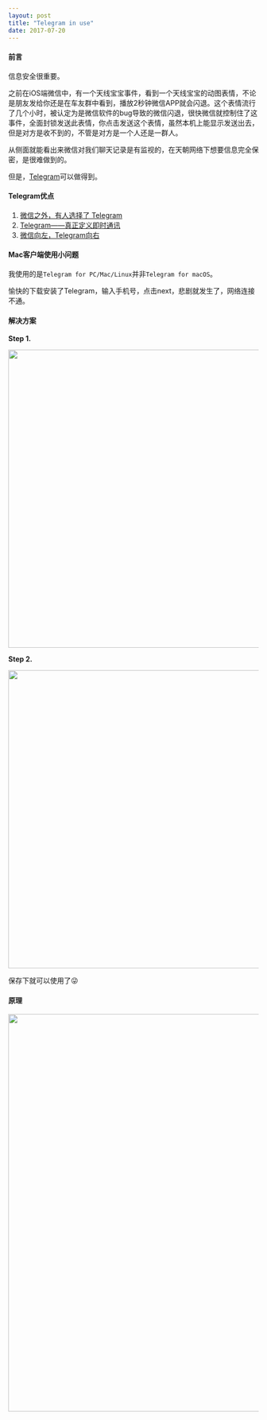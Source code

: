 ```yaml
---
layout: post
title: "Telegram in use"
date: 2017-07-20
---
```




#### 前言

信息安全很重要。

之前在iOS端微信中，有一个天线宝宝事件，看到一个天线宝宝的动图表情，不论是朋友发给你还是在车友群中看到，播放2秒钟微信APP就会闪退。这个表情流行了几个小时，被认定为是微信软件的bug导致的微信闪退，很快微信就控制住了这事件，全面封锁发送此表情，你点击发送这个表情，虽然本机上能显示发送出去，但是对方是收不到的，不管是对方是一个人还是一群人。

从侧面就能看出来微信对我们聊天记录是有监视的，在天朝网络下想要信息完全保密，是很难做到的。

但是，[Telegram](https://telegram.org/)可以做得到。



#### Telegram优点


1. [微信之外，有人选择了 Telegram](http://www.ifanr.com/504427)
2. [Telegram——真正定义即时通讯](https://zhuanlan.zhihu.com/p/25219007)
3. [微信向左，Telegram向右](https://zhuanlan.zhihu.com/p/20706024)



#### Mac客户端使用小问题

我使用的是`Telegram for PC/Mac/Linux`并非`Telegram for macOS`。

愉快的下载安装了Telegram，输入手机号，点击next，悲剧就发生了，网络连接不通。


#### 解决方案




**Step 1.**

<img src="http://p9qv3iwy5.bkt.clouddn.com/markdown/1507699689039.png" width="600"/>


**Step 2.**

<img src="http://p9qv3iwy5.bkt.clouddn.com/markdown/1507699732253.png" width="600"/>




保存下就可以使用了😜



#### 原理



<img src="http://p9qv3iwy5.bkt.clouddn.com/markdown/1500530780062.png" width="800"/>





